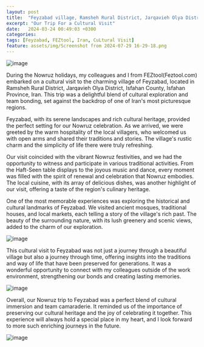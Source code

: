 ```yaml
---
layout: post
title:  "Feyzabad village, Ramsheh Rural District, Jarqavieh Olya District, Isfahan County, Isfahan Province, Iran"
excerpt: "Our Trip For a Cultural Visit"
date:   2024-03-24 00:49:03 +0300
categories: 
tags: [Feyzabad, FEZtool, Iran, CuLtural Visit]
feature: assets/img/Screenshot from 2024-07-29 16-29-18.png
---
```

![image](https://github.com/user-attachments/assets/6b430b03-a0a4-4d2d-9b03-11d4d6eb301b)

During the Nowruz holidays, my colleagues and I from FEZtool(Feztool.com) embarked on a cultural visit to the charming village of Feyzabad, located in Ramsheh Rural District, Jarqavieh Olya District, Isfahan County, Isfahan Province, Iran. This trip was a delightful blend of cultural exploration and team bonding, set against the backdrop of one of Iran's most picturesque regions.

Feyzabad, with its serene landscapes and rich cultural heritage, provided the perfect setting for our Nowruz celebration. As we arrived, we were greeted by the warm hospitality of the local villagers, who welcomed us with open arms and shared their traditions and stories. The village's rustic charm and the simplicity of life there were truly refreshing.

Our visit coincided with the vibrant Nowruz festivities, and we had the opportunity to witness and participate in various traditional activities. From the Haft-Seen table displays to the joyous music and dance, every moment was filled with the spirit of renewal and celebration that Nowruz embodies. The local cuisine, with its array of delicious dishes, was another highlight of our visit, offering a taste of the region's culinary heritage.

One of the most memorable experiences was exploring the historical and cultural landmarks of Feyzabad. We visited ancient mosques, traditional houses, and local markets, each telling a story of the village's rich past. The beauty of the surrounding nature, with its lush greenery and scenic views, added to the charm of our exploration.

![image](https://github.com/user-attachments/assets/d9b58ac4-fade-4ae0-9a74-6bf33cf59295)

This cultural visit to Feyzabad was not just a journey through a beautiful village but also a journey through time, offering insights into the traditions and way of life that have been preserved for generations. It was a wonderful opportunity to connect with my colleagues outside of the work environment, strengthening our bonds and creating lasting memories.

![image](https://github.com/user-attachments/assets/551e18fa-3be7-4fc5-9486-5c7fe536079a)


Overall, our Nowruz trip to Feyzabad was a perfect blend of cultural immersion and team camaraderie. It reminded us of the importance of preserving our cultural heritage and the joy of celebrating it together. This experience will always hold a special place in my heart, and I look forward to more such enriching journeys in the future.

![image](https://github.com/user-attachments/assets/c620188b-ea3f-464a-a22c-c6abfae63bb1)


